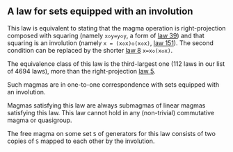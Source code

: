 ## A law for sets equipped with an involution

This law is equivalent to stating that the magma operation is right-projection composed with squaring (namely `x◇y=y◇y`, a form of [law 39](https://teorth.github.io/equational_theories/implications/?39)) and that squaring is an involution (namely `x = (x◇x)◇(x◇x)`, [law 151](https://teorth.github.io/equational_theories/implications/?151)).  The second condition can be replaced by the shorter [law 8](https://teorth.github.io/equational_theories/implications/?8) `x=x◇(x◇x)`.

The equivalence class of this law is the third-largest one (112 laws in our list of 4694 laws), more than the right-projection [law 5](https://teorth.github.io/equational_theories/implications/?5).

Such magmas are in one-to-one correspondence with sets equipped with an involution.

Magmas satisfying this law are always submagmas of linear magmas satisfying this law.  This law cannot hold in any (non-trivial) commutative magma or quasigroup.

The free magma on some set `S` of generators for this law consists of two copies of `S` mapped to each other by the involution.
